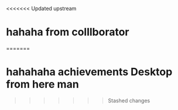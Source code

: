 <<<<<<< Updated upstream
# hahaha from colllborator
=======
# hahahaha achievements Desktop from here man
>>>>>>> Stashed changes
